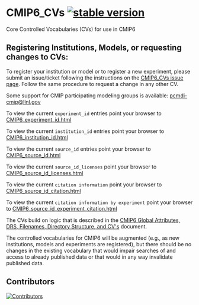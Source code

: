 # CMIP6_CVs [![stable version](https://img.shields.io/badge/Current%20version-6.2.58.50-brightgreen.svg)](https://github.com/WCRP-CMIP/CMIP6_CVs/releases/tag/6.2.58.50)

Core Controlled Vocabularies (CVs) for use in CMIP6

## Registering Institutions, Models, or requesting changes to CVs:

To register your institution or model or to register a new experiment, please submit an issue/ticket following the instructions on the [CMIP6_CVs issue page](https://github.com/WCRP-CMIP/CMIP6_CVs/issues/new). Follow the same procedure to request a change in any other CV.

Some support for CMIP participating modeling groups is available: pcmdi-cmip@llnl.gov

To view the current `experiment_id` entries point your browser to [CMIP6_experiment_id.html](https://wcrp-cmip.github.io/CMIP6_CVs/docs/CMIP6_experiment_id.html)

To view the current `institution_id` entries point your browser to [CMIP6_institution_id.html](https://wcrp-cmip.github.io/CMIP6_CVs/docs/CMIP6_institution_id.html)

To view the current `source_id` entries point your browser to [CMIP6_source_id.html](https://wcrp-cmip.github.io/CMIP6_CVs/docs/CMIP6_source_id.html)

To view the current `source_id_licenses` point your browser to [CMIP6_source_id_licenses.html](https://wcrp-cmip.github.io/CMIP6_CVs/docs/CMIP6_source_id_licenses.html)

To view the current `citation information` point your browser to [CMIP6_source_id_citation.html](https://wcrp-cmip.github.io/CMIP6_CVs/docs/CMIP6_source_id_citation.html)

To view the current `citation information by experiment` point your browser to [CMIP6_source_id_experiment_citation.html](https://wcrp-cmip.github.io/CMIP6_CVs/docs/CMIP6_source_id_experiment_citation.html)

The CVs build on logic that is described in the [CMIP6 Global Attributes, DRS, Filenames, Directory Structure, and CV's](http://goo.gl/v1drZl) document.

The controlled vocabularies for CMIP6 will be augmented (e.g., as new institutions, models and experiments are registered), but there should be no changes in the existing vocabulary that would impair searches of and access to already published data or that would in any way invalidate published data.

## Contributors

[![Contributors](https://contrib.rocks/image?repo=WCRP-CMIP/CMIP6_CVs)](https://github.com/WCRP-CMIP/CMIP6_CVs/graphs/contributors)
